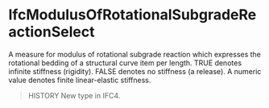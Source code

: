 # IfcModulusOfRotationalSubgradeReactionSelect

A measure for modulus of rotational subgrade reaction which expresses the rotational bedding of a structural curve item per length. TRUE denotes infinite stiffness (rigidity). FALSE denotes no stiffness (a release). A numeric value denotes finite linear-elastic stiffness.<!-- end of definition -->

> HISTORY  New type in IFC4.
